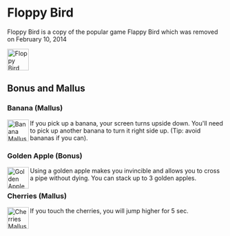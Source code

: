 # Floppy Bird
Floppy Bird is a copy of the popular game Flappy Bird which was removed on February 10, 2014

<img src="https://upload.wikimedia.org/wikipedia/en/0/0a/Flappy_Bird_icon.png" alt="Floppy Bird icon" width="50" />

## Bonus and Mallus
### Banana (Mallus)
<p align="left">
  <img src="https://github.com/Youtmax654/octet-escape/assets/59399621/5bcd3a22-0199-430c-b716-b08871381fa0" alt="Banana Mallus" width="50" align="left" />
  If you pick up a banana, your screen turns upside down. You'll need to pick up another banana to turn it right side up.
  (Tip: avoid bananas if you can).
</p>

### Golden Apple (Bonus)
<p>
  <img src="https://github.com/Youtmax654/octet-escape/assets/59399621/160946b4-f7df-4f82-ae38-6d4b11bb3475" alt="Golden Apple Bonus" width="50" align="left" />
  Using a golden apple makes you invincible and allows you to cross a pipe without dying. You can stack up to 3 golden apples.
</p>



### Cherries (Mallus)
<p align="left">
  <img src="https://github.com/Youtmax654/octet-escape/assets/59399621/bbd35c2e-df1e-4854-9a13-2e687e94e07a" alt="Cherries Mallus" width="50" align="left" />
  If you touch the cherries, you will jump higher for 5 sec.
</p>
